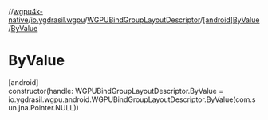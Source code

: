 //[wgpu4k-native](../../../../index.md)/[io.ygdrasil.wgpu](../../index.md)/[WGPUBindGroupLayoutDescriptor](../index.md)/[[android]ByValue](index.md)/[ByValue](-by-value.md)

# ByValue

[android]\
constructor(handle: WGPUBindGroupLayoutDescriptor.ByValue = io.ygdrasil.wgpu.android.WGPUBindGroupLayoutDescriptor.ByValue(com.sun.jna.Pointer.NULL))